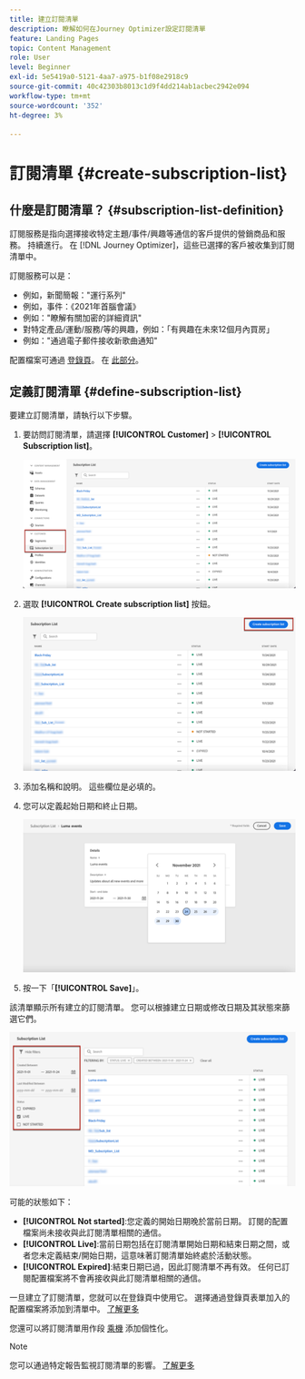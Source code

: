 ```yaml
---
title: 建立訂閱清單
description: 瞭解如何在Journey Optimizer設定訂閱清單
feature: Landing Pages
topic: Content Management
role: User
level: Beginner
exl-id: 5e5419a0-5121-4aa7-a975-b1f08e2918c9
source-git-commit: 40c42303b8013c1d9f4dd214ab1acbec2942e094
workflow-type: tm+mt
source-wordcount: '352'
ht-degree: 3%

---
```


# 訂閱清單 {#create-subscription-list}

## 什麼是訂閱清單？ {#subscription-list-definition}

訂閱服務是指向選擇接收特定主題/事件/興趣等通信的客戶提供的營銷商品和服務。 持續進行。 在 [!DNL Journey Optimizer]，這些已選擇的客戶被收集到訂閱清單中。

訂閱服務可以是：

* 例如，新聞簡報：&quot;運行系列&quot;
* 例如，事件：《2021年首腦會議》
* 例如：&quot;瞭解有關加密的詳細資訊&quot;
* 對特定產品/運動/服務/等的興趣，例如：「有興趣在未來12個月內買房」
* 例如：&quot;通過電子郵件接收新歌曲通知&quot;

配置檔案可通過 [登錄頁](create-lp.md)。 在 [此部分](lp-use-cases.md#subscription-to-a-service)。

## 定義訂閱清單 {#define-subscription-list}

要建立訂閱清單，請執行以下步驟。

1. 要訪問訂閱清單，請選擇 **[!UICONTROL Customer]** > **[!UICONTROL Subscription list]**。

   ![](assets/lp_subscription-lists.png)

1. 選取 **[!UICONTROL Create subscription list]** 按鈕。

   ![](assets/lp_create-subscription-list.png)

1. 添加名稱和說明。 這些欄位是必填的。

1. 您可以定義起始日期和終止日期。

   ![](assets/lp_subscription-list-dates.png)

1. 按一下「**[!UICONTROL Save]**」。

該清單顯示所有建立的訂閱清單。 您可以根據建立日期或修改日期及其狀態來篩選它們。

![](assets/lp_subscription-filters.png)

可能的狀態如下：

* **[!UICONTROL Not started]**:您定義的開始日期晚於當前日期。 訂閱的配置檔案尚未接收與此訂閱清單相關的通信。
* **[!UICONTROL Live]**:當前日期包括在訂閱清單開始日期和結束日期之間，或者您未定義結束/開始日期，這意味著訂閱清單始終處於活動狀態。
* **[!UICONTROL Expired]**:結束日期已過，因此訂閱清單不再有效。 任何已訂閱配置檔案將不會再接收與此訂閱清單相關的通信。

一旦建立了訂閱清單，您就可以在登錄頁中使用它。 選擇通過登錄頁表單加入的配置檔案將添加到清單中。 [了解更多](design-lp.md)

您還可以將訂閱清單用作段 [乘機](../building-journeys/journey-gs.md#jo-build) 添加個性化。

>[!NOTE]
>
>您可以通過特定報告監視訂閱清單的影響。 [了解更多](../reports/subscription-report-live.md)
